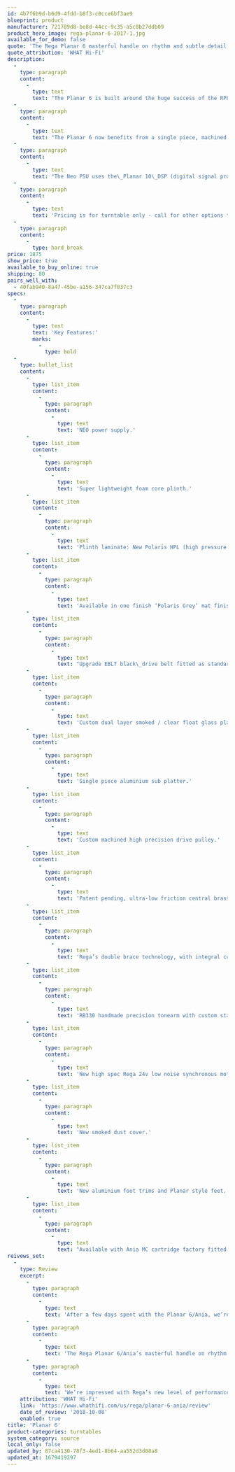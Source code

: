 ```yaml
---
id: 4b7f6b9d-b6d9-4fdd-b8f3-c0cce6bf3ae9
blueprint: product
manufacturer: 721789d8-be8d-44cc-9c35-a5c8b27ddb09
product_hero_image: rega-planar-6-2017-1.jpg
available_for_demo: false
quote: 'The Rega Planar 6 masterful handle on rhythm and subtle detail is better than before, with refinement adding to the deck’s customarily musical and insightful performance. We’re impressed with Rega’s new level of performance.'
quote_attribution: 'WHAT Hi-Fi'
description:
  -
    type: paragraph
    content:
      -
        type: text
        text: "The Planar 6 is built around the huge success of the RP8 and\_RP10\_turntables. It is the first new\_Rega\_turntable to be constructed with\_an ultra lightweight Tancast 8 polyurethane foam core plinth\_(a material developed\_for the aerospace industry). This material is sandwiched between a new HPL (high pressure laminate).\_HPL\_is exceptionally thin whilst\_extremely rigid and is\_presented in a stunning\_Polaris matt grey finished with high gloss polymer black edge trim."
  -
    type: paragraph
    content:
      -
        type: text
        text: "The Planar 6 now benefits from a single piece, machined aluminum\_sub-platter, a new 24v motor hand tuned and matched to its own NEO power supply\_and custom\_drive pulley fitted with our upgrade drive belt as standard."
  -
    type: paragraph
    content:
      -
        type: text
        text: "The Neo PSU uses the\_Planar 10\_DSP (digital signal processing) generator built upon a high stability crystal. The DSP generator will divide the accurate signal from the crystal to the exact frequency required to turn the platter at the selected speed. The DSP generator will also produce\_a near perfect sinusoidal waveform to drive the motor. This, along with an efficient drive amplifier, generates a 24V AC balanced signal of less than 0.15% distortion, which is completely un-affected by any changes in the mains/line voltage and conditions. This then drives the turntables anti-vibration circuit, which is situated beneath the turntable."
  -
    type: paragraph
    content:
      -
        type: text
        text: 'Pricing is for turntable only - call for other options that include a cartridge at "package" pricing.'
  -
    type: paragraph
    content:
      -
        type: hard_break
price: 1875
show_price: true
available_to_buy_online: true
shipping: 80
pairs_well_with:
  - 40fab940-8a47-45be-a156-347ca7f037c3
specs:
  -
    type: paragraph
    content:
      -
        type: text
        text: 'Key Features:'
        marks:
          -
            type: bold
  -
    type: bullet_list
    content:
      -
        type: list_item
        content:
          -
            type: paragraph
            content:
              -
                type: text
                text: 'NEO power supply.'
      -
        type: list_item
        content:
          -
            type: paragraph
            content:
              -
                type: text
                text: 'Super lightweight foam core plinth.'
      -
        type: list_item
        content:
          -
            type: paragraph
            content:
              -
                type: text
                text: 'Plinth laminate: New Polaris HPL (high pressure laminate). Non-marking mat finish scratch resistant high rigidity skin.'
      -
        type: list_item
        content:
          -
            type: paragraph
            content:
              -
                type: text
                text: 'Available in one finish ‘Polaris Grey’ mat finish with high gloss black polymer edge trim.'
      -
        type: list_item
        content:
          -
            type: paragraph
            content:
              -
                type: text
                text: "Upgrade EBLT black\_drive belt fitted as standard - From 1st Feb 2020"
      -
        type: list_item
        content:
          -
            type: paragraph
            content:
              -
                type: text
                text: 'Custom dual layer smoked / clear float glass platter.'
      -
        type: list_item
        content:
          -
            type: paragraph
            content:
              -
                type: text
                text: 'Single piece aluminium sub platter.'
      -
        type: list_item
        content:
          -
            type: paragraph
            content:
              -
                type: text
                text: 'Custom machined high precision drive pulley.'
      -
        type: list_item
        content:
          -
            type: paragraph
            content:
              -
                type: text
                text: 'Patent pending, ultra-low friction central brass hub.'
      -
        type: list_item
        content:
          -
            type: paragraph
            content:
              -
                type: text
                text: 'Rega’s double brace technology, with integral custom matched aluminium tonearm and hub pillars to ensure maximum rigidity and accuracy.'
      -
        type: list_item
        content:
          -
            type: paragraph
            content:
              -
                type: text
                text: 'RB330 handmade precision tonearm with custom stainless weight.'
      -
        type: list_item
        content:
          -
            type: paragraph
            content:
              -
                type: text
                text: 'New high spec Rega 24v low noise synchronous motor – each motor matched by hand to its own NEO PSU ensuring optimum anti-vibration control.'
      -
        type: list_item
        content:
          -
            type: paragraph
            content:
              -
                type: text
                text: 'New smoked dust cover.'
      -
        type: list_item
        content:
          -
            type: paragraph
            content:
              -
                type: text
                text: 'New aluminium foot trims and Planar style feet.'
      -
        type: list_item
        content:
          -
            type: paragraph
            content:
              -
                type: text
                text: "Available with Ania MC cartridge factory fitted / Discount available\_when factory fitted."
reivews_set:
  -
    type: Review
    excerpt:
      -
        type: paragraph
        content:
          -
            type: text
            text: 'After a few days spent with the Planar 6/Ania, we’re confident the extra care required in system-matching is worth it.'
      -
        type: paragraph
        content:
          -
            type: text
            text: 'The Rega Planar 6/Ania’s masterful handle on rhythm and subtle detail is better than before, with refinement adding to the deck’s customarily musical and insightful performance.'
      -
        type: paragraph
        content:
          -
            type: text
            text: 'We’re impressed with Rega’s new level of performance. The Planar 6’s balanced, mature presentation is something you’ll appreciate the more you listen to it. So get listening.'
    attribution: 'WHAT Hi-Fi'
    link: 'https://www.whathifi.com/us/rega/planar-6-ania/review'
    date_of_review: '2018-10-08'
    enabled: true
title: 'Planar 6'
product-categories: turntables
system_category: source
local_only: false
updated_by: 87ca4130-78f3-4ed1-8b64-aa552d3d08a8
updated_at: 1679419297
---
```

